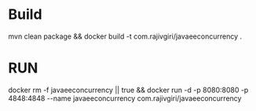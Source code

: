 # Build
mvn clean package && docker build -t com.rajivgiri/javaeeconcurrency .

# RUN

docker rm -f javaeeconcurrency || true && docker run -d -p 8080:8080 -p 4848:4848 --name javaeeconcurrency com.rajivgiri/javaeeconcurrency 